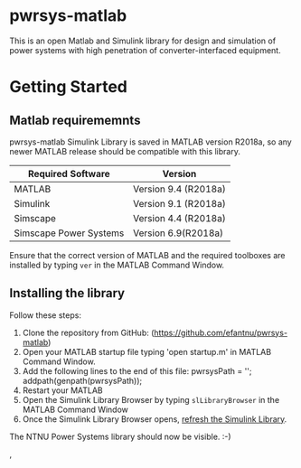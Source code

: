 # pwrsys-matlab
This is an open Matlab and Simulink library for design and simulation of power systems with high penetration of converter-interfaced equipment.

# Getting Started

## Matlab requirememnts
pwrsys-matlab Simulink Library is saved in MATLAB version R2018a, so any newer MATLAB release should be compatible with this library.

|**Required Software**|**Version**|
|---|---|
|MATLAB|Version 9.4 (R2018a)|
|Simulink|Version 9.1 (R2018a)|
|Simscape|Version 4.4 (R2018a)|
|Simscape Power Systems|Version 6.9(R2018a)|

Ensure that the correct version of MATLAB and the required toolboxes are installed by typing `ver` in the MATLAB Command Window.

## Installing the library

Follow these steps:
1. Clone the repository from GitHub: (https://github.com/efantnu/pwrsys-matlab)
2. Open your MATLAB startup file typing 'open startup.m' in MATLAB Command Window.
3. Add the following lines to the end of this file:
    pwrsysPath = '<pwrsys-matlab path>';
    addpath(genpath(pwrsysPath));
4. Restart your MATLAB
5. Open the Simulink Library Browser by typing `slLibraryBrowser` in the MATLAB Command Window
6. Once the Simulink Library Browser opens, [refresh the Simulink Library](http://www.mathworks.com/help/simulink/gui/use-the-library-browser.html).

The NTNU Power Systems library should now be visible. :-)




,









